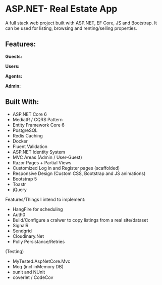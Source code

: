 # ASP.NET- Real Estate App
A full stack web project built with ASP.NET, EF Core, JS and Bootstrap. 
It can be used for listing, browsing and renting/selling properties. 


## Features:

**Guests:**

**Users:** 

**Agents:**

**Admin:**


## Built With:
- ASP.NET Core 6
- MediatR / CQRS Pattern
- Entity Framework Core 6
- PostgreSQL
- Redis Caching
- Docker
- Fluent Validation
- ASP.NET Identity System 
- MVC Areas (Admin / User-Guest)
- Razor Pages + Partial Views
- Customized Log in and Register pages (scaffolded)
- Responsive Design (Custom CSS, Bootstrap and JS animations)
- Bootstrap 5
- Toastr
- jQuery


Features/Things I intend to implement:

- HangFire for scheduling 
- Auth0 
- Build/Configure a cralwer to copy listings from a real site/dataset
- SignalR
- Sendgrid
- Cloudinary.Net
- Polly Persistance/Retries


(Testing)
- MyTested.AspNetCore.Mvc 
- Moq (incl inMemory DB)
- xunit and NUnit
- coverlet / CodeCov
